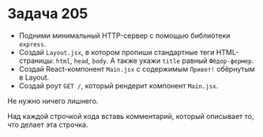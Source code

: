 # Задача 205

* Подними минимальный HTTP-сервер с помощью библиотеки `express`.
* Создай `Layout.jsx`, в котором пропиши стандартные теги HTML-страницы:
  `html`, `head`, `body`. А также укажи `title` равный `Фёдор-фермер`.
* Создай React-компонент `Main.jsx` с содержимым `Привет!` обёрнутым в Layout.
* Создай роут `GET /`, который рендерит компонент `Main.jsx`.

Не нужно ничего лишнего.

Над каждой строчкой кода вставь комментарий, который описывает то, что делает эта строчка.
